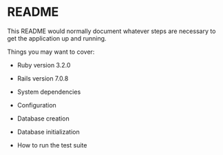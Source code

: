 # README

This README would normally document whatever steps are necessary to get the
application up and running.

Things you may want to cover:

* Ruby version 3.2.0

* Rails version 7.0.8

* System dependencies

* Configuration

* Database creation

* Database initialization

* How to run the test suite


